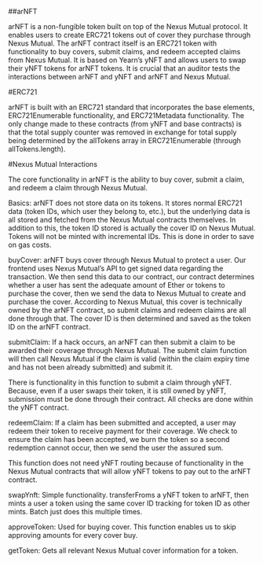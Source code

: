##arNFT

arNFT is a non-fungible token built on top of the Nexus Mutual protocol. It enables users to create ERC721 tokens out of cover they purchase through Nexus Mutual. The arNFT contract itself is an ERC721 token with functionality to buy covers, submit claims, and redeem accepted claims from Nexus Mutual. It is based on Yearn’s yNFT and allows users to swap their yNFT tokens for arNFT tokens. It is crucial that an auditor tests the interactions between arNFT and yNFT and arNFT and Nexus Mutual.

#ERC721

arNFT is built with an ERC721 standard that incorporates the base elements, ERC721Enumerable functionality, and ERC721Metadata functionality. The only change made to these contracts (from yNFT and base contracts) is that the total supply counter was removed in exchange for total supply being determined by the allTokens array in ERC721Enumerable (through allTokens.length).

#Nexus Mutual Interactions

The core functionality in arNFT is the ability to buy cover, submit a claim, and redeem a claim through Nexus Mutual.

    
Basics: arNFT does not store data on its tokens. It stores normal ERC721 data (token IDs, which user they belong to, etc.), but the underlying data is all stored and fetched from the Nexus Mutual contracts themselves. In addition to this, the token ID stored is actually the cover ID on Nexus Mutual. Tokens will not be minted with incremental IDs. This is done in order to save on gas costs.


buyCover: arNFT buys cover through Nexus Mutual to protect a user. Our frontend uses Nexus Mutual’s API to get signed data regarding the transaction. We then send this data to our contract, our contract determines whether a user has sent the adequate amount of Ether or tokens to purchase the cover, then we send the data to Nexus Mutual to create and purchase the cover. According to Nexus Mutual, this cover is technically owned by the arNFT contract, so submit claims and redeem claims are all done through that. The cover ID is then determined and saved as the token ID on the arNFT contract.


submitClaim: If a hack occurs, an arNFT can then submit a claim to be awarded their coverage through Nexus Mutual. The submit claim function will then call Nexus Mutual if the claim is valid (within the claim expiry time and has not been already submitted) and submit it.

There is functionality in this function to submit a claim through yNFT. Because, even if a user swaps their token, it is still owned by yNFT, submission must be done through their contract. All checks are done within the yNFT contract.


redeemClaim: If a claim has been submitted and accepted, a user may redeem their token to receive payment for their coverage. We check to ensure the claim has been accepted, we burn the token so a second redemption cannot occur, then we send the user the assured sum.

This function does not need yNFT routing because of functionality in the Nexus Mutual contracts that will allow yNFT tokens to pay out to the arNFT contract.


swapYnft: Simple functionality. transferFroms a yNFT token to arNFT, then mints a user a token using the same cover ID tracking for token ID as other mints. Batch just does this multiple times.

approveToken: Used for buying cover. This function enables us to skip approving amounts for every cover buy.


getToken: Gets all relevant Nexus Mutual cover information for a token.

